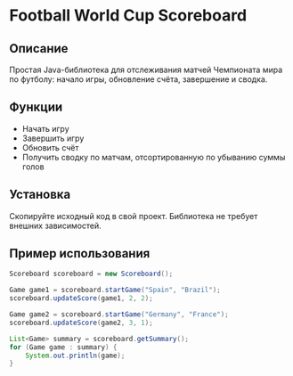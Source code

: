 # Football World Cup Scoreboard

## Описание

Простая Java-библиотека для отслеживания матчей Чемпионата мира по футболу: начало игры, обновление счёта, завершение и сводка.

## Функции

- Начать игру
- Завершить игру
- Обновить счёт
- Получить сводку по матчам, отсортированную по убыванию суммы голов

## Установка

Скопируйте исходный код в свой проект. Библиотека не требует внешних зависимостей.

## Пример использования

```java
Scoreboard scoreboard = new Scoreboard();

Game game1 = scoreboard.startGame("Spain", "Brazil");
scoreboard.updateScore(game1, 2, 2);

Game game2 = scoreboard.startGame("Germany", "France");
scoreboard.updateScore(game2, 3, 1);

List<Game> summary = scoreboard.getSummary();
for (Game game : summary) {
    System.out.println(game);
}

